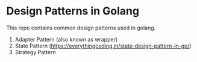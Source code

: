 # Design Patterns in Golang
This repo contains common design patterns used in golang.

1. Adapter Pattern (also known as wrapper)
2. State Pattern (https://everythingcoding.in/state-design-pattern-in-go/)
3. Strategy Pattern
